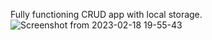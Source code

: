 Fully functioning CRUD app with local storage.![Screenshot from 2023-02-18 19-55-43](https://user-images.githubusercontent.com/102037554/220266934-91baf4d7-363e-4957-916b-96502a7f6e40.png)
